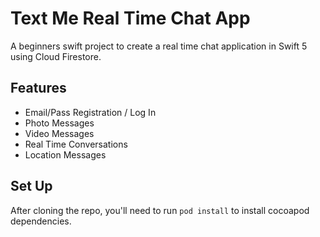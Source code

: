 # Text Me Real Time Chat App

A beginners swift project to create a real time chat application in Swift 5 using Cloud Firestore.

## Features

- Email/Pass Registration / Log In
- Photo Messages
- Video Messages
- Real Time Conversations
- Location Messages



## Set Up

After cloning the repo, you'll need to run `pod install` to install cocoapod dependencies.
